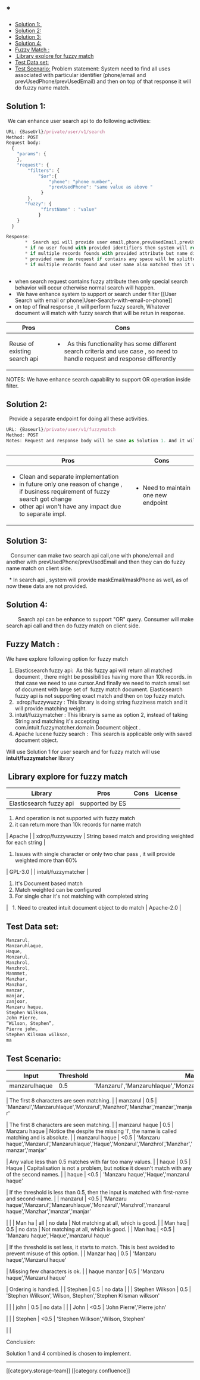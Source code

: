 
##   * [](#)
  * [Solution 1: ](#solution-1: )
  * [Solution 2:](#solution-2:)
  * [Solution 3:](#solution-3:)
  * [Solution 4:](#solution-4:)
  * [Fuzzy Match :](#fuzzy-match-:)
  * [ Library explore for fuzzy match](# library-explore-for-fuzzy-match)
  * [Test Data set:](#test-data-set:)
  * [Test Scenario:](#test-scenario:)
Problem statement:
System need to find all uses associated with particular identifier (phone/email and prevUsedPhone/prevUsedEmail) and then on top of that response it will do fuzzy name match. 




## Solution 1: 
 We can enhance user search api to do following activities:




```js
URL: {BaseUrl}/private/user/v1/search
Method: POST
Request body:
  {
    "params": {
    },
    "request": {
        "filters": {
            "$or":{    
                "phone": "phone number",
                "prevUsedPhone": "same value as above "
             }
        },
       "fuzzy": {
             "firstName" : "value"
            }
    }
  }

Response: 
       *  Search api will provide user email,phone,prevUsedEmail,prevUsedPhone as masked form.
       * if no user found with provided identifiers then system will return 200 ok , with count 0, 
       * if multiple records founds with provided attribute but name didn't match , system will provide status code as 206 and ERROR-CODE : "NAME-NOT-MATCH"
       * provided name in request if contains any space will be splitted and will splitted names in a doc which will enhance the searching capability of the      library 
       * if multiple records found and user name also matched then it will return  200 status code and ERROR-CODE will be success              



```

* when search request contains fuzzy attribute then only special search behavior will occur otherwise normal search will happen.
*  We have enhance system to support or search under filter [[User Search with email or phone|User-Search-with-email-or-phone]]
* on top of final response ,it will perform fuzzy search, Whatever document will match with fuzzy search that will be retun in response.



| Pros | Cons​ | 
|  --- |  --- | 
| Reuse of existing search api | <ul><li>  As this functionality has some different search criteria and use case , so need to handle request and response differently</li></ul> | 



NOTES: We have enhance search capability to support OR operation inside filter.




## Solution 2:
  Provide a separate endpoint for doing all these activities.




```js
URL: {Baseurl}/private/user/v1/fuzzymatch
Method: POST
Notes: Request and response body will be same as Solution 1. And it will do exact same business logic as solution 1 is doing.



```




| Pros | Cons | 
|  --- |  --- | 
| <ul><li>Clean and separate implementation</li><li>in future only one reason of change , if business requirement of fuzzy search got change </li><li>other api won't have any impact due to separate impl.</li></ul> | <ul><li>Need to maintain one new endpoint</li></ul> | 




## Solution 3:
   Consumer can make two search api call,one with phone/email and another with prevUsedPhone/prevUsedEmail and then they can do fuzzy name match on client side.

  \* In search api , system will provide maskEmail/maskPhone as well, as of now these data are not provided.


## Solution 4:
        Search api can be enhance to support "OR" query. Consumer will make search api call and then do fuzzy match on client side.




## Fuzzy Match :
We have explore following option for fuzzy match


1. Elasticsearch fuzzy api:  As this fuzzy api will return all matched document , there might be possibilities having more than 10k records. in that case we need to use cursor.And finally we need to match small set of document with large set of  fuzzy match document. Elasticsearch fuzzy api is not supporting exact match and then on top fuzzy match.
1.  xdrop/fuzzywuzzy : This library is doing string fuzziness match and it will provide matching weight.
1. intuit/fuzzymatcher : This library is same as option 2, instead of taking String and matching it's accepting com.intuit.fuzzymatcher.domain.Document object .
1. Apache lucene fuzzy search :  This search is applicable only with saved document object.



Will use Solution 1 for user search and for fuzzy match will use  **intuit/fuzzymatcher**  library


##  Library explore for fuzzy match


| Library | Pros | Cons | License | 
|  --- |  --- |  --- |  --- | 
| Elasticsearch fuzzy api | supported by ES  | 
1. And operation is not supported with fuzzy match
1. it can return more than 10k records for name match

 | Apache | 
| xdrop/fuzzywuzzy | String based match and providing weighted for each string | 
1. Issues with single character or only two char pass , it will provide weighted more than 60%

 | GPL-3.0 | 
| intuit/fuzzymatcher | 
1. It's Document based match
1. Match weighted can be configured
1. For single char it's not matching with completed string

 |   1. Need to created intuit document object to do match | Apache-2.0 | 




## Test Data set:

```js
Manzarul, 
Manzaruhlaque, 
Haque, 
Monzarul, 
Manzhrol, 
Manzhrol, 
Manmmet, 
Manzhar, 
Manzhar, 
manzar, 
manjar, 
zanjoor, 
Manzaru haque, 
Stephen Wilkson, 
John Pierre, 
“Wilson, Stephen”, 
Pierre john, 
Stephen Kilsman wilkson, 
ma
```

## Test Scenario:


| ​Input |  **Threshold**  | Matches with | Comment | 
|  --- |  --- |  --- |  --- | 
| manzarulhaque | 0.5 | 'Manzarul','Manzaruhlaque','Monzarul','Manzhrol','Manzhar','manzar','manjar'

 | The first 8 characters are seen matching. | 
| manzarul | 0.5 | 'Manzarul','Manzaruhlaque','Monzarul','Manzhrol','Manzhar','manzar','manjar'

 | The first 8 characters are seen matching. | 
| manzarul haque | 0.5 | Manzaru haque | Notice the despite the missing 'l', the name is called matching and is absolute. | 
| manzarul haque | <0.5 | 'Manzaru haque','Manzarul','Manzaruhlaque','Haque','Monzarul','Manzhrol','Manzhar','manzar','manjar'

 | Any value less than 0.5 matches with far too many values. | 
| haque | 0.5 | Haque | Capitalisation is not a problem, but notice it doesn't match with any of the second names. | 
| haque | <0.5 | 'Manzaru haque','Haque','manzarul haque'

 | If the threshold is less than 0.5, then the input is matched with first-name and second-name. | 
| manzarul | <0.5 | 'Manzaru haque','Manzarul','Manzaruhlaque','Monzarul','Manzhrol','manzarul haque','Manzhar','manzar','manjar'

 |  | 
| Man ha | all | no data | Not matching at all, which is good. | 
| Man haq | 0.5 | no data | Not matching at all, which is good. | 
| Man haq | <0.5 | 'Manzaru haque','Haque','manzarul haque'

 | If the threshold is set less, it starts to match. This is best avoided to prevent misuse of this option. | 
| Manzar haq | 0.5 | 'Manzaru haque','Manzarul haque'

 | Missing few characters is ok. | 
| haque manzar | 0.5 | 'Manzaru haque','Manzarul haque'

 | Ordering is handled. | 
| Stephen | 0.5 | no data |  | 
| Stephen Wilkson | 0.5 | 'Stephen Wilkson','Wilson, Stephen','Stephen Kilsman wilkson'

 |  | 
| john | 0.5 | no data |  | 
| John | <0.5 | 'John Pierre','Pierre john'

 |  | 
| Stephen | <0.5 | 'Stephen Wilkson','Wilson, Stephen'

 |  | 



Conclusion:

Solution 1 and 4 combined is chosen to implement. 







*****

[[category.storage-team]] 
[[category.confluence]] 
